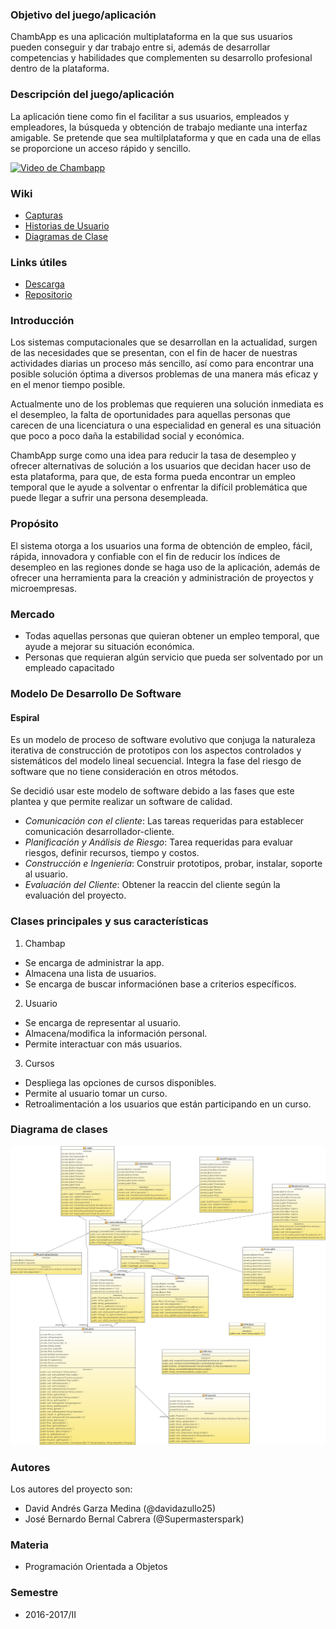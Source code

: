 ### Objetivo del juego/aplicación
ChambApp es una aplicación multiplataforma en la que sus usuarios pueden conseguir y dar trabajo entre si, además de desarrollar competencias y habilidades que complementen su desarrollo profesional dentro de la plataforma.

### Descripción del juego/aplicación
La aplicación tiene como fin el facilitar a sus usuarios, empleados y empleadores, la búsqueda y obtención de trabajo mediante una interfaz amigable. Se pretende que sea multilplataforma y que en cada una de ellas se proporcione un acceso rápido y sencillo.

[![Video de Chambapp](Imágenes/Video.png)](https://www.youtube.com/watch?v=wnmw4jO5p-4&feature=youtu.be "Video de Chambapp")

### Wiki
* [Capturas](Sitio/Capturas)
* [Historias de Usuario](Sitio/Historias)
* [Diagramas de Clase](Sitio/Clases)

### Links útiles
* [Descarga](https://github.com/acominf/ChambApp/releases)
* [Repositorio](https://github.com/acominf/ChambApp)

### Introducción
Los sistemas computacionales que se desarrollan en la actualidad, surgen de las necesidades que se presentan, con el fin de hacer de nuestras actividades diarias un proceso más sencillo, así como para encontrar una posible solución óptima a diversos problemas de una manera más eficaz y en el menor tiempo posible. 

Actualmente uno de los problemas que requieren una solución inmediata es el desempleo, la falta de oportunidades para aquellas personas que carecen de una licenciatura o una especialidad en general es una situación que poco a poco daña la estabilidad social y económica.

ChambApp surge como una idea para reducir la tasa de desempleo y ofrecer alternativas de solución a los usuarios que decidan hacer uso de esta plataforma, para que, de esta forma pueda encontrar un empleo temporal que le ayude a solventar o enfrentar la difícil problemática que puede llegar a sufrir una persona desempleada.

### Propósito
El sistema otorga a los usuarios una forma de obtención de empleo, fácil, rápida, innovadora y confiable con el fin de reducir los índices de desempleo en las regiones donde se haga uso de la aplicación, además de ofrecer una herramienta para la creación y administración de proyectos y microempresas.

### Mercado
* Todas aquellas personas que quieran obtener un empleo temporal, que ayude a mejorar su situación económica.
* Personas que requieran algún servicio que pueda ser solventado por un empleado capacitado

### Modelo De Desarrollo De Software
#### Espiral
Es un modelo de proceso de software evolutivo que conjuga la naturaleza iterativa de construcción de prototipos con los aspectos controlados y sistemáticos del modelo lineal secuencial. Integra la fase del riesgo de software que no tiene consideración en otros métodos.

Se decidió usar este modelo de software debido a las fases que este plantea y que permite realizar un software de calidad.

* *Comunicación con el cliente*: Las tareas requeridas para establecer comunicación desarrollador-cliente.
* *Planificación y Análisis de Riesgo*: Tarea requeridas para evaluar riesgos, definir recursos, tiempo y costos.
* *Construcción e Ingeniería*: Construir prototipos, probar, instalar, soporte al usuario.
* *Evaluación del Cliente*: Obtener la reaccin del cliente según la evaluación del proyecto.

### Clases principales y sus características
1. Chambap
* Se encarga de administrar la app.
* Almacena una lista de usuarios.
* Se encarga de buscar informaciónen base a criterios específicos.

2. Usuario
* Se encarga de representar al usuario.
* Almacena/modifica la información personal.
* Permite interactuar con más usuarios.

3. Cursos
* Despliega las opciones de cursos disponibles.
* Permite al usuario tomar un curso.
* Retroalimentación a los usuarios que están participando en un curso.

### Diagrama de clases
![Diagrama de clases](Imágenes/ChamApp.png)

### Autores
Los autores del proyecto son:
* David Andrés Garza Medina (@davidazullo25)
* José Bernardo Bernal Cabrera (@Supermasterspark)

### Materia
* Programación Orientada a Objetos

### Semestre
* 2016-2017/II
